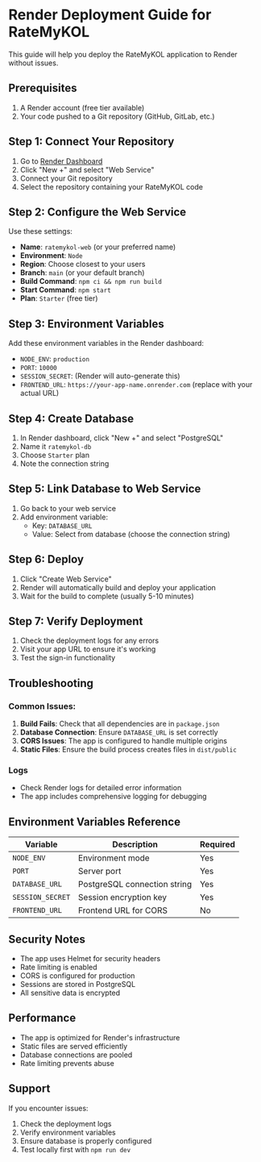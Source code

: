 # Render Deployment Guide for RateMyKOL

This guide will help you deploy the RateMyKOL application to Render without issues.

## Prerequisites

1. A Render account (free tier available)
2. Your code pushed to a Git repository (GitHub, GitLab, etc.)

## Step 1: Connect Your Repository

1. Go to [Render Dashboard](https://dashboard.render.com)
2. Click "New +" and select "Web Service"
3. Connect your Git repository
4. Select the repository containing your RateMyKOL code

## Step 2: Configure the Web Service

Use these settings:

- **Name**: `ratemykol-web` (or your preferred name)
- **Environment**: `Node`
- **Region**: Choose closest to your users
- **Branch**: `main` (or your default branch)
- **Build Command**: `npm ci && npm run build`
- **Start Command**: `npm start`
- **Plan**: `Starter` (free tier)

## Step 3: Environment Variables

Add these environment variables in the Render dashboard:

- `NODE_ENV`: `production`
- `PORT`: `10000`
- `SESSION_SECRET`: (Render will auto-generate this)
- `FRONTEND_URL`: `https://your-app-name.onrender.com` (replace with your actual URL)

## Step 4: Create Database

1. In Render dashboard, click "New +" and select "PostgreSQL"
2. Name it `ratemykol-db`
3. Choose `Starter` plan
4. Note the connection string

## Step 5: Link Database to Web Service

1. Go back to your web service
2. Add environment variable:
   - Key: `DATABASE_URL`
   - Value: Select from database (choose the connection string)

## Step 6: Deploy

1. Click "Create Web Service"
2. Render will automatically build and deploy your application
3. Wait for the build to complete (usually 5-10 minutes)

## Step 7: Verify Deployment

1. Check the deployment logs for any errors
2. Visit your app URL to ensure it's working
3. Test the sign-in functionality

## Troubleshooting

### Common Issues:

1. **Build Fails**: Check that all dependencies are in `package.json`
2. **Database Connection**: Ensure `DATABASE_URL` is set correctly
3. **CORS Issues**: The app is configured to handle multiple origins
4. **Static Files**: Ensure the build process creates files in `dist/public`

### Logs

- Check Render logs for detailed error information
- The app includes comprehensive logging for debugging

## Environment Variables Reference

| Variable | Description | Required |
|----------|-------------|----------|
| `NODE_ENV` | Environment mode | Yes |
| `PORT` | Server port | Yes |
| `DATABASE_URL` | PostgreSQL connection string | Yes |
| `SESSION_SECRET` | Session encryption key | Yes |
| `FRONTEND_URL` | Frontend URL for CORS | No |

## Security Notes

- The app uses Helmet for security headers
- Rate limiting is enabled
- CORS is configured for production
- Sessions are stored in PostgreSQL
- All sensitive data is encrypted

## Performance

- The app is optimized for Render's infrastructure
- Static files are served efficiently
- Database connections are pooled
- Rate limiting prevents abuse

## Support

If you encounter issues:
1. Check the deployment logs
2. Verify environment variables
3. Ensure database is properly configured
4. Test locally first with `npm run dev`